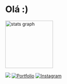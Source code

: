 # Olá :)

</div>
<div align="left">
  <img src="https://github-readme-stats.vercel.app/api?username=evedornelles&hide_title=false&hide_rank=false&show_icons=true&include_all_commits=true&count_private=true&disable_animations=false&theme=dracula&locale=en&hide_border=false&order=1" height="150" alt="stats graph"  />
 
</div>

<a href="https://www.linkedin.com/in/evedornelles/" target="_blank"><img src="https://img.shields.io/badge/-LinkedIn-%230077B5?style=for-the-badge&logo=linkedin&logoColor=white" target="_blank"></a> 
[![Portfolio](https://img.shields.io/badge/Portfolio-FF5722?style=for-the-badge&logo=todoist&logoColor=white)](https://evedornelles.vercel.app/)
<a href="https://www.instagram.com/heelerstudio/" target="_blank">
<img src="https://img.shields.io/badge/Instagram-%23E4405F?style=for-the-badge&logo=instagram&logoColor=white" alt="Instagram">
</a>

